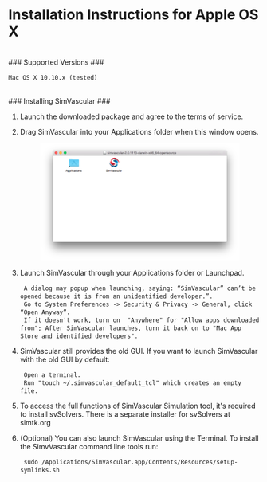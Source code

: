 # Installation Instructions for Apple OS X #

<br>
### Supported Versions ###
	
	Mac OS X 10.10.x (tested)

<br>
### Installing SimVascular ###

1. Launch the downloaded package and agree to the terms of service.

2. Drag SimVascular into your Applications folder when this window opens.

	<figure>
	  <img class="svImg svImgXl"  src="documentation/installation/imgs/macDrag.png"> 
	  <figcaption class="svCaption" ></figcaption>
	</figure>

3. Launch SimVascular through your Applications folder or Launchpad.

		A dialog may popup when launching, saying: “SimVascular” can’t be opened because it is from an unidentified developer.”.
		Go to System Preferences -> Security & Privacy -> General, click “Open Anyway”.
		If it doesn't work, turn on  "Anywhere" for "Allow apps downloaded from"; After SimVascular launches, turn it back on to "Mac App Store and identified developers".

4. SimVascular still provides the old GUI. If you want to launch SimVascular with the old GUI by default:

		Open a terminal.
		Run "touch ~/.simvascular_default_tcl" which creates an empty file.

5. To access the full functions of SimVascular Simulation tool, it's required to install svSolvers. There is a separate installer for svSolvers at simtk.org

6. (Optional) You can also launch SimVascular using the Terminal. To install the SimvVascular command line tools run:

		sudo /Applications/SimVascular.app/Contents/Resources/setup-symlinks.sh


